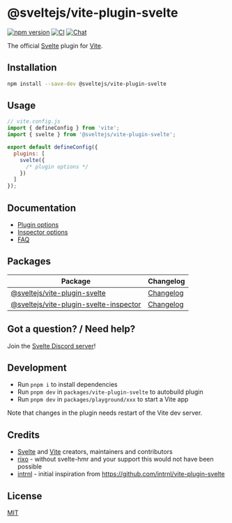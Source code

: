 # @sveltejs/vite-plugin-svelte

[![npm version](https://img.shields.io/npm/v/@sveltejs/vite-plugin-svelte)](https://www.npmjs.com/package/@sveltejs/vite-plugin-svelte)
[![CI](https://github.com/sveltejs/vite-plugin-svelte/actions/workflows/ci.yml/badge.svg)](https://github.com/sveltejs/vite-plugin-svelte/actions/workflows/ci.yml)
[![Chat](https://img.shields.io/discord/457912077277855764?label=chat&logo=discord)](https://svelte.dev/chat)

The official [Svelte](https://svelte.dev) plugin for [Vite](https://vitejs.dev).

## Installation

```bash
npm install --save-dev @sveltejs/vite-plugin-svelte
```

## Usage

```js
// vite.config.js
import { defineConfig } from 'vite';
import { svelte } from '@sveltejs/vite-plugin-svelte';

export default defineConfig({
  plugins: [
    svelte({
      /* plugin options */
    })
  ]
});
```

## Documentation

- [Plugin options](./docs/config.md)
- [Inspector options](./docs/inspector.md)
- [FAQ](./docs/faq.md)

## Packages

| Package                                                                         | Changelog                                                       |
| ------------------------------------------------------------------------------- | --------------------------------------------------------------- |
| [@sveltejs/vite-plugin-svelte](packages/vite-plugin-svelte)                     | [Changelog](packages/vite-plugin-svelte/CHANGELOG.md)           |
| [@sveltejs/vite-plugin-svelte-inspector](packages/vite-plugin-svelte-inspector) | [Changelog](packages/vite-plugin-svelte-inspector/CHANGELOG.md) |

## Got a question? / Need help?

Join the [Svelte Discord server](https://svelte.dev/chat)!

## Development

- Run `pnpm i` to install dependencies
- Run `pnpm dev` in `packages/vite-plugin-svelte` to autobuild plugin
- Run `pnpm dev` in `packages/playground/xxx` to start a Vite app

Note that changes in the plugin needs restart of the Vite dev server.

## Credits

- [Svelte](https://svelte.dev) and [Vite](https://github.com/vitejs/vite#readme) creators, maintainers and contributors
- [rixo](https://github.com/rixo) - without svelte-hmr and your support this would not have been possible
- [intrnl](https://github.com/intrnl) - initial inspiration from https://github.com/intrnl/vite-plugin-svelte

## License

[MIT](./LICENSE)
